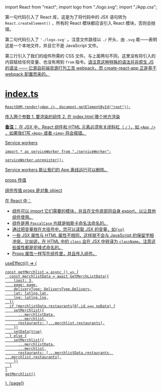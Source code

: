 import React from "react"; 
import logo from "./logo.svg"; 
import "./App.css"; 

第一句代码引入了 React 库，这是为了将代码中的 JSX 语句转为 `React.createElement()` ，所有的 React 模块都应该引入 React 模块，否则会抛错。

第二句代码引入了 `'./logo.svg'` 。注意文件路径以 `./` 开头、由 `.svg` 尾——表明这是一个本地文件，并且它不是 JavaScript 文件。

第三行引入了我们的组件所需的 CSS 文件。与上面两句不同，这里没有将引入的内容赋给任何变量、也没有用到 `from` 指令。<u>请注意这种特殊的语法并非原生 JS 的语法 —— 它源自前端资源打包工具 webpack，而 create-react-app 正是基于 webpack 配置而来的。

# index.ts

```
ReactDOM.render(<App />, document.getElementById("root"));
```

传入两个参数 1. 要渲染的组件 2. 在 index.html 哪个地方渲染

**备注：** 在 JSX 中，React 组件和 HTML 元素必须有关闭斜杠（ `/` ），如 `<App />` ，如果我们写 `<App>` 或者 `<img>` 将会报错。

[Service workers](https://developer.mozilla.org/zh-CN/docs/Web/API/Service_Worker_API/Using_Service_Workers)

```
import * as serviceWorker from "./serviceWorker";
```

```
serviceWorker.unregister();
```

[Service workers](https://developer.mozilla.org/zh-CN/docs/Web/API/Service_Worker_API/Using_Service_Workers) 能让我们的 App 离线运行可以删除。

props 传值

组件传值 props 是对象 object

在 React 中：

* 组件可以 import 它们需要的模块，并且在文件底部将自身 export，以让其他组件使用。
* 组件是用 `PascalCase` 也就是帕斯卡命名法命名的。
* 通过把变量放在大括号中，您可以读取 JSX 的变量，如`{so}`
* 一些 JSX 属性与 HTML 属性不相同，这样就不会与 JavaScript 的保留字相冲突，比如说，在 HTML 中的 `class` 会在 JSX 中转译为 `className`。注意这些属性都是驼峰式命名的。
* Props 属性一样写在组件里，并且传入组件。

useEffect(() => {

    const getMerchlist = async () => {
      const merchlistData = await GetMerchListData({
        limit: 3,
        page: page,
        deliveryType: DeliveryType.Delivery,
        lat: latlng.lat,
        lng: latlng.lng,
      })
      if (merchlistData.restaurants[0].id === noData) {
        setMerchlist({
          ...merchlistData,
          ...merchlist,
          restaurants: [...merchlist.restaurants],
        })
        setData(true)
      } else {
        setMerchlist({
          ...merchlistData,
          ...merchlist,
          restaurants: [...merchlistData.restaurants, ...merchlist.restaurants],
        })
      }
    }
    getMerchlist()

  }, [page])
